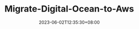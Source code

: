---
title: "Migrate-Digital-Ocean-to-Aws"
date: 2023-06-02T12:35:30+08:00
draft: true # Set 'false' to publish
description: ""
categories:
- Journals
tags:
- 
---